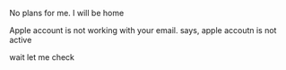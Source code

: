 No plans for me. I will be home

Apple account is not working with your email.
says, apple accoutn is not active


wait let me check 
